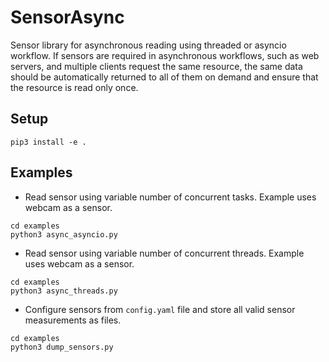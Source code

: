 # SensorAsync

Sensor library for asynchronous reading using threaded or asyncio workflow. If sensors are required in asynchronous workflows, such as web servers, and multiple clients request the same resource, the same data should be automatically returned to all of them on demand and ensure that the resource is read only once.

## Setup

```shell
pip3 install -e .
```

## Examples

* Read sensor using variable number of concurrent tasks. Example uses webcam as a sensor.

```shell
cd examples
python3 async_asyncio.py
```

* Read sensor using variable number of concurrent threads. Example uses webcam as a sensor.

```shell
cd examples
python3 async_threads.py
```

* Configure sensors from `config.yaml` file and store all valid sensor measurements as files.

```shell
cd examples
python3 dump_sensors.py
```
